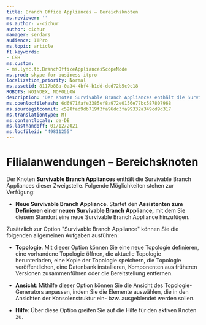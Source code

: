 ```yaml
---
title: Branch Office Appliances – Bereichsknoten
ms.reviewer: ''
ms.author: v-cichur
author: cichur
manager: serdars
audience: ITPro
ms.topic: article
f1.keywords:
- CSH
ms.custom:
- ms.lync.tb.BranchOfficeAppliancesScopeNode
ms.prod: skype-for-business-itpro
localization_priority: Normal
ms.assetid: 8117b88a-0a34-4bf4-b1dd-ded72b5c9c18
ROBOTS: NOINDEX, NOFOLLOW
description: 'Der Knoten Survivable Branch Appliances enthält die Survivable Branch Appliances dieser Zweigstelle. Folgende Möglichkeiten stehen zur Verfügung:'
ms.openlocfilehash: 6d6971fafe3385ef8a972e0156e77bc587807968
ms.sourcegitcommit: c528fad9db719f3fa96dc3fa99332a349cd9d317
ms.translationtype: MT
ms.contentlocale: de-DE
ms.lasthandoff: 01/12/2021
ms.locfileid: "49811255"
---
```

# <a name="branch-office-appliances-scope-node"></a>Filialanwendungen – Bereichsknoten
 
Der Knoten **Survivable Branch Appliances** enthält die Survivable Branch Appliances dieser Zweigstelle. Folgende Möglichkeiten stehen zur Verfügung:
  
- **Neue Survivable Branch Appliance**. Startet den **Assistenten zum Definieren einer neuen Survivable Branch Appliance,** mit dem Sie diesem Standort eine neue Survivable Branch Appliance hinzufügen.
    
Zusätzlich zur Option "Survivable Branch Appliance" können Sie die folgenden allgemeinen Aufgaben ausführen:
  
- **Topologie**. Mit dieser Option können Sie eine neue Topologie definieren, eine vorhandene Topologie öffnen, die aktuelle Topologie herunterladen, eine Kopie der Topologie speichern, die Topologie veröffentlichen, eine Datenbank installieren, Komponenten aus früheren Versionen zusammenführen oder die Bereitstellung entfernen.
    
- **Ansicht**: Mithilfe dieser Option können Sie die Ansicht des Topologie-Generators anpassen, indem Sie die Elemente auswählen, die in den Ansichten der Konsolenstruktur ein- bzw. ausgeblendet werden sollen.
    
- **Hilfe**: Über diese Option greifen Sie auf die Hilfe für den aktiven Knoten zu.
    

